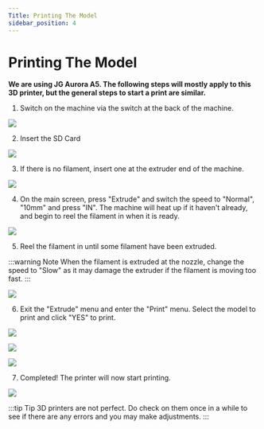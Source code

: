 ```yaml
---
Title: Printing The Model
sidebar_position: 4
---
```


# Printing The Model

**We are using JG Aurora A5. The following steps will mostly apply to this 3D printer, but the general steps to start a print are similar.**

1. Switch on the machine via the switch at the back of the machine.

![](../../../static/img/3d-print/print-24.jpg)

2. Insert the SD Card

![](../../../static/img/3d-print/print-25.jpg)

3. If there is no filament, insert one at the extruder end of the machine.

![](../../../static/img/3d-print/print-29.jpg)

4. On the main screen, press "Extrude" and switch the speed to "Normal", "10mm" and press "IN". The machine will heat up if it haven't already, and begin to reel the filament in when it is ready.

![](../../../static/img/3d-print/print-30.jpg)

5. Reel the filament in until some filament have been extruded.

:::warning Note
When the filament is extruded at the nozzle, change the speed to "Slow" as it may damage the extruder if the filament is moving too fast.
:::

![](../../../static/img/3d-print/print-31.jpg)

6. Exit the "Extrude" menu and enter the "Print" menu. Select the model to print and click "YES" to print.

![](../../../static/img/3d-print/print-32.jpg)

![](../../../static/img/3d-print/print-33.jpg)

![](../../../static/img/3d-print/print-34.jpg)

7. Completed! The printer will now start printing.

![](../../../static/img/3d-print/print-35.jpg)

:::tip Tip
3D printers are not perfect. Do check on them once in a while to see if there are any errors and you may make adjustments.
:::
